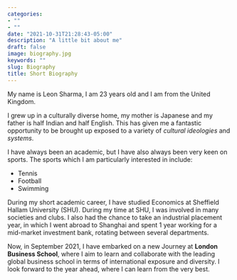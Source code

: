 ```yaml
---
categories:
- ""
- ""
date: "2021-10-31T21:28:43-05:00"
description: "A little bit about me"
draft: false
image: biography.jpg
keywords: ""
slug: Biography
title: Short Biography
---
```


My name is Leon Sharma, I am 23 years old and I am from the United Kingdom. 

I grew up in a culturally diverse home, my mother is Japanese and my father is half Indian and half English. This has given me a fantastic opportunity to be brought up exposed to a variety of *cultural ideologies* and *systems*.

I have always been an academic, but I have also always been very keen on sports. The sports which I am particularly interested in include:

+ Tennis
+ Football 
+ Swimming 

During my short academic career, I have studied Economics at Sheffield Hallam University (SHU). During my time at SHU, I was involved in many societies and clubs. I also had the chance to take an industrial placement year, in which I went abroad to Shanghai and spent 1 year working for a mid-market investment bank, rotating between several departments.

Now, in September 2021, I have embarked on a new Journey at **London Business School**, where I aim to learn and collaborate with the leading global business school in terms of international exposure and diversity. I look forward to the year ahead, where I can learn from the very best.
